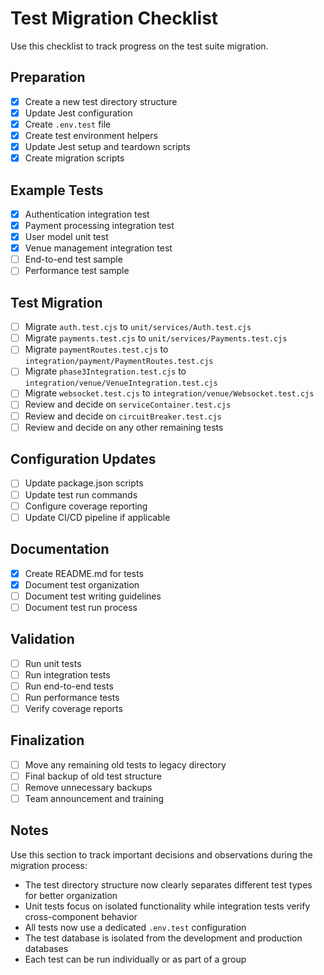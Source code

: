 # Test Migration Checklist

Use this checklist to track progress on the test suite migration.

## Preparation

- [x] Create a new test directory structure
- [x] Update Jest configuration
- [x] Create `.env.test` file
- [x] Create test environment helpers
- [x] Update Jest setup and teardown scripts
- [x] Create migration scripts

## Example Tests

- [x] Authentication integration test
- [x] Payment processing integration test
- [x] User model unit test
- [x] Venue management integration test
- [ ] End-to-end test sample
- [ ] Performance test sample

## Test Migration

- [ ] Migrate `auth.test.cjs` to `unit/services/Auth.test.cjs`
- [ ] Migrate `payments.test.cjs` to `unit/services/Payments.test.cjs`
- [ ] Migrate `paymentRoutes.test.cjs` to `integration/payment/PaymentRoutes.test.cjs`
- [ ] Migrate `phase3Integration.test.cjs` to `integration/venue/VenueIntegration.test.cjs`
- [ ] Migrate `websocket.test.cjs` to `integration/venue/Websocket.test.cjs`
- [ ] Review and decide on `serviceContainer.test.cjs`
- [ ] Review and decide on `circuitBreaker.test.cjs`
- [ ] Review and decide on any other remaining tests

## Configuration Updates

- [ ] Update package.json scripts
- [ ] Update test run commands
- [ ] Configure coverage reporting
- [ ] Update CI/CD pipeline if applicable

## Documentation

- [x] Create README.md for tests
- [x] Document test organization
- [ ] Document test writing guidelines
- [ ] Document test run process

## Validation

- [ ] Run unit tests
- [ ] Run integration tests
- [ ] Run end-to-end tests
- [ ] Run performance tests
- [ ] Verify coverage reports

## Finalization

- [ ] Move any remaining old tests to legacy directory
- [ ] Final backup of old test structure
- [ ] Remove unnecessary backups
- [ ] Team announcement and training

## Notes

Use this section to track important decisions and observations during the migration process:

- The test directory structure now clearly separates different test types for better organization
- Unit tests focus on isolated functionality while integration tests verify cross-component behavior
- All tests now use a dedicated `.env.test` configuration
- The test database is isolated from the development and production databases
- Each test can be run individually or as part of a group 